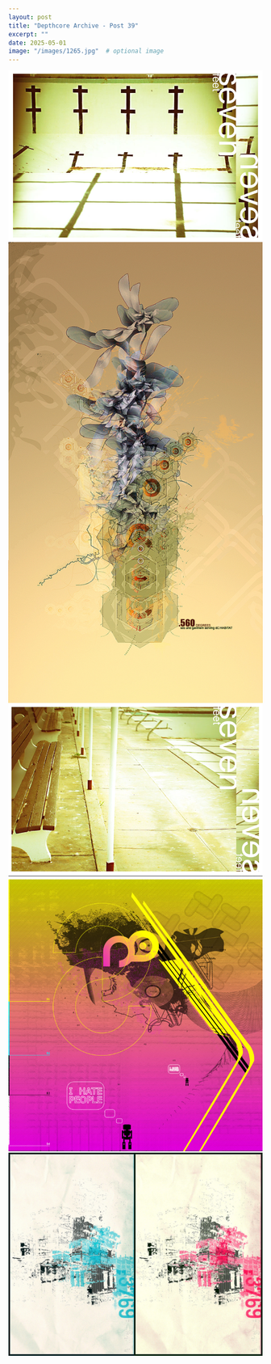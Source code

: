 ```yaml
---
layout: post
title: "Depthcore Archive - Post 39"
excerpt: ""
date: 2025-05-01
image: "/images/1265.jpg"  # optional image
---
```


<img src="/images/1265.jpg">
<img src="/images/1268.jpg" alt="1268.jpg"/>
<img src="/images/1269.jpg" alt="1269.jpg"/>
<img src="/images/1270.jpg" alt="1270.jpg"/>
<img src="/images/1271.jpg" alt="1271.jpg"/>
